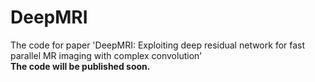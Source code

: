 # DeepMRI
The code for paper 'DeepMRI: Exploiting deep residual network for fast parallel MR imaging with complex convolution'  
**The code will be published soon.**
